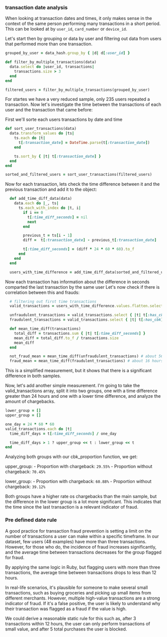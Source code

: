 ### transaction date analysis

  When looking at transaction dates and times, it only makes sense in the context of the same person performing many transactions in a short period.
  This can be looked at by `user_id`, `card_number` or `device_id`.

  Let's start then by grouping or data by user and filtering out data from users that performed more than one transaction.

  ```rb
  grouped_by_user = data_hash.group_by { |d| d[:user_id] }

  def filter_by_multiple_transactions(data)
    data.select do |user_id, transactions|
      transactions.size > 3
    end
  end

  filtered_users = filter_by_multiple_transactions(grouped_by_user)
  ```

  For startes we have a very reduced sample, only 235 users repeated a transaction.
  Now let's investigate the time between the transactions of each user and the transaction that came before:

  First we'll sorte each users transactions by date and time

  ```rb
  def sort_user_transactions(data)
    data.transform_values do |ts|
      ts.each do |t|
        t[:transaction_date] = DateTime.parse(t[:transaction_date])
      end

      ts.sort_by { |t| t[:transaction_date] }
    end
  end

  sorted_and_filtered_users = sort_user_transactions(filtered_users)
  ```

  Now for each transaction, lets check the time difference between it and the previous transaction and add it to the object:

  ```rb
    def add_time_diff_data(data)
      data.each do |_, ts|
        ts.each_with_index do |t, i|
          if i == 0
            t[:time_diff_seconds] = nil
            next
          end

          previous_t = ts[i - 1]
          diff =  t[:transaction_date] - previous_t[:transaction_date]

          t[:time_diff_seconds] = (diff * 24 * 60 * 60).to_f
        end 
      end
    end

    users_with_time_difference = add_time_diff_data(sorted_and_filtered_users)
  ```

  Now each transaction has information about the difference in seconds comparted the last transaction by the same user
  Let's now check if there is correlation between this and frauds:

  ```rb
    # filtering out first time transactions
    valid_transactions = users_with_time_difference.values.flatten.select { |t| t[:time_diff_seconds] != nil }

    unfraudulent_transactions = valid_transactions.select { |t| t[:has_cbk] == "FALSE" }
    fraudulent_transactions = valid_transactions.select { |t| t[:has_cbk] == "TRUE" }

    def mean_time_diff(transactions)
      total_diff = transactions.sum { |t| t[:time_diff_seconds] }
      mean_diff = total_diff.to_f / transactions.size
      mean_diff
    end

    not_fraud_mean = mean_time_diff(unfraudulent_transactions) # about 56 hours, 16 minutes, and 2.73 seconds.
    fraud_mean = mean_time_diff(fraudulent_transactions) # about 16 hours, 0 minutes, and 43.62 seconds.
  ```

  This is a simplified measurement, but it shows that there is a significant difference in both samples.

  Now, let's add another simple measurement. I'm going to take the valid_transactions array, split it into two groups, one with a time difference greater than 24 hours and one with a lower time difference, and analyze the amount of chargebacks.

  ```rb
  lower_group = []
  upper_group = []
  
  one_day = 24 * 60 * 60
  valid_transactions.each do |t|
    time_diff_days = t[:time_diff_seconds] / one_day

    time_diff_days > 1 ? upper_group << t : lower_group << t
  end 
  ```

  Analyzing both groups with our cbk_proportion function, we get:

  upper_group:
    - Proportion with chargeback: `29.55%`
    - Proportion without chargeback: `70.45%`

  lower_group:
    - Proportion with chargeback: `60.88%`
    - Proportion without chargeback: `39.12%`

  Both groups have a higher rate os chargebacks than the main sample, but the difference in the lower group is a lot more significant. This indicates that the time since the last transaction is a relevant indicator of fraud.

### Pre defined date rule

A good practice for transaction fraud prevention is setting a limit on the number of transactions a user can make within a specific timeframe. In our dataset, few users (48 examples) have more than three transactions. However, for those who do, the incidence of fraud increases significantly, and the average time between transactions decreases for the group flagged for fraud.

By applying the same logic in Ruby, but flagging users with more than three transactions, the average time between transactions drops to less than 12 hours.

In real-life scenarios, it's plausible for someone to make several small transactions, such as buying groceries and picking up small items from different merchants. However, multiple high-value transactions are a strong indicator of fraud. If it's a false positive, the user is likely to understand why their transaction was flagged as a fraud if the value is high.

We could derive a reasonable static rule for this such as, after 3 transactions within 12 hours, the user can only perform transactions of small value, and after 5 total purchases the user is blocked.
